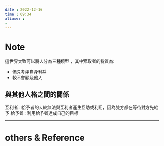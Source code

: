 ```yaml
---
date : 2022-12-16
time : 09:34
aliases :
- 
---
```

# Note

這世界大致可以將人分為三種類型 ，其中索取者的特質為:
- 優先考慮自身利益
- 較不會顧及他人


## 與其他人格之間的關係
互利者 : 給予者的人較無法與互利者產生互助或利用，因為雙方都在等待對方先給予
給予者 : 利用給予者達成自己的目標



---
# others &  Reference

